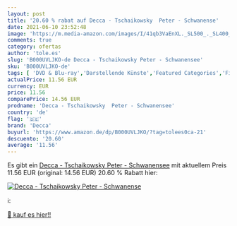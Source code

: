 ```yaml
---
layout: post
title: '20.60 % rabat auf Decca - Tschaikowsky  Peter - Schwanense'
date: 2021-06-10 23:52:48
image: 'https://m.media-amazon.com/images/I/41qb3VaEnXL._SL500_._SL400_.jpg'
comments: true
category: ofertas
author: 'tole.es'
slug: 'B000UVLJKO-de Decca - Tschaikowsky Peter - Schwanensee'
sku: 'B000UVLJKO-de'
tags: [ 'DVD & Blu-ray','Darstellende Künste','Featured Categories','Filme','Musik Kategorien','Musik-CDs & Vinyl','decca', ]
actualPrice: 11.56 EUR
currency: EUR
price: 11.56
comparePrice: 14.56 EUR
prodname: 'Decca - Tschaikowsky  Peter - Schwanensee'
country: 'de'
flag: '🇩🇪'
brand: 'Decca'
buyurl: 'https://www.amazon.de/dp/B000UVLJKO/?tag=tolees0ca-21'
descuento: '20.60'
average: '11.56'
---
```


Es gibt ein [Decca - Tschaikowsky  Peter - Schwanensee](https://www.amazon.de/dp/B000UVLJKO/?tag=tolees0ca-21) mit aktuellem Preis 11.56 EUR (original: 14.56 EUR) 20.60 % Rabatt hier:

[![Decca - Tschaikowsky  Peter - Schwanense](https://m.media-amazon.com/images/I/41qb3VaEnXL._SL500_._SL400_.jpg)](https://www.amazon.de/dp/B000UVLJKO/?tag=tolees0ca-21)

ℹ️:


[🛒 kauf es hier!!](https://www.amazon.de/dp/B000UVLJKO/?tag=tolees0ca-21)

